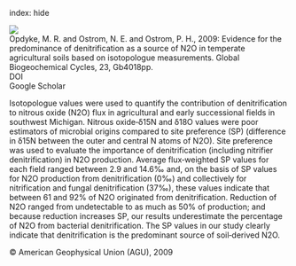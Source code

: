 index: hide

<div class="Citation">
    <div class="Citation-thumb CitationThumb-linked"  data-href="https://doi.org/10.1029/2009gb003523">
      <img src="https://static.claimspace.cloud/climate-study-static/refs/thumbs/6/Opdyke_et_al_2009-thumb.png" />
    </div>

  <div class="Citation-body">
    <div class="Citation-text">Opdyke, M. R. and Ostrom, N. E. and Ostrom, P. H., 2009: Evidence for the predominance of denitrification as a source of N2O in temperate agricultural soils based on isotopologue measurements. <span class="Article-journal">Global Biogeochemical Cycles, </span><span class="Article-volume">23, </span>Gb4018pp.</div>
    <div class="Citation-links">
      <div class="CitationLink" data-href="https://doi.org/10.1029/2009gb003523">
        <div class="CitationLink-icon CitationLink-Doi"></div>
        <div class="CitationLink-text">DOI</div>
      </div>
      <div class="CitationLink" data-href="https://scholar.google.com/scholar?q=10.1029/2009gb003523">
        <div class="CitationLink-icon CitationLink-Scholar"></div>
        <div class="CitationLink-text">Google Scholar</div>
      </div>
    </div>
  </div>
</div>

Isotopologue values were used to quantify the contribution of denitrification to nitrous oxide (N2O) flux in agricultural and early successional fields in southwest Michigan. Nitrous oxide‐δ15N and δ18O values were poor estimators of microbial origins compared to site preference (SP) (difference in δ15N between the outer and central N atoms of N2O). Site preference was used to evaluate the importance of denitrification (including nitrifier denitrification) in N2O production. Average flux‐weighted SP values for each field ranged between 2.9 and 14.6‰ and, on the basis of SP values for N2O production from denitrification (0‰) and collectively for nitrification and fungal denitrification (37‰), these values indicate that between 61 and 92% of N2O originated from denitrification. Reduction of N2O ranged from undetectable to as much as 50% of production; and because reduction increases SP, our results underestimate the percentage of N2O from bacterial denitrification. The SP values in our study clearly indicate that denitrification is the predominant source of soil‐derived N2O.

<div class="Citation-copy">
&copy; American Geophysical Union (AGU), 2009
</div>